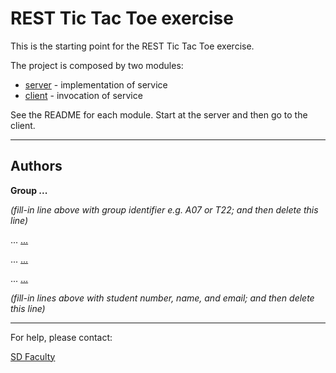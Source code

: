 # REST Tic Tac Toe exercise

This is the starting point for the REST Tic Tac Toe exercise.

The project is composed by two modules:
- [server](server/) - implementation of service
- [client](client/) - invocation of service

See the README for each module.
Start at the server and then go to the client.


----

## Authors

**Group ...**

*(fill-in line above with group identifier e.g. A07 or T22; and then delete this line)*

... [...](mailto:...@tecnico.ulisboa.pt)

... [...](mailto:...@tecnico.ulisboa.pt)

... [...](mailto:...@tecnico.ulisboa.pt)

*(fill-in lines above with student number, name, and email; and then delete this line)*

----

For help, please contact:

[SD Faculty](mailto:leic-sod@disciplinas.tecnico.ulisboa.pt)
